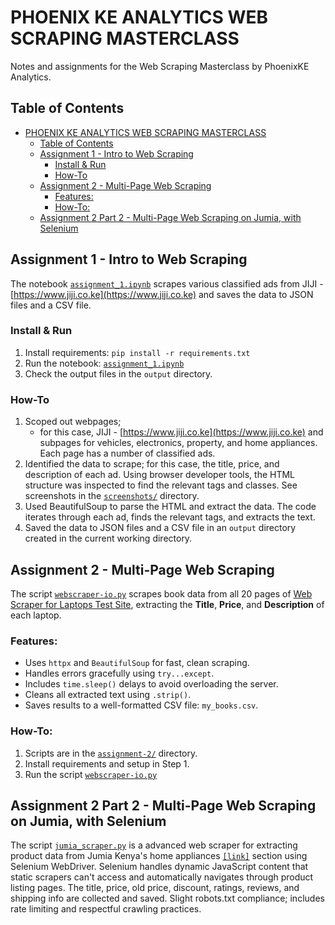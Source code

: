 # PHOENIX KE ANALYTICS WEB SCRAPING MASTERCLASS

Notes and assignments for the Web Scraping Masterclass by PhoenixKE Analytics.

## Table of Contents
- [PHOENIX KE ANALYTICS WEB SCRAPING MASTERCLASS](#phoenix-ke-analytics-web-scraping-masterclass)
  - [Table of Contents](#table-of-contents)
  - [Assignment 1 - Intro to Web Scraping](#assignment-1---intro-to-web-scraping)
    - [Install \& Run](#install--run)
    - [How-To](#how-to)
  - [Assignment 2 - Multi-Page Web Scraping](#assignment-2---multi-page-web-scraping)
    - [Features:](#features)
    - [How-To:](#how-to-1)
  - [Assignment 2 Part 2 - Multi-Page Web Scraping on Jumia, with Selenium](#assignment-2-part-2---multi-page-web-scraping-on-jumia-with-selenium)

## Assignment 1 - Intro to Web Scraping

The notebook [`assignment_1.ipynb`](./assignment-1/assignment-1.ipynb) scrapes various classified ads from JIJI - [https://www.jiji.co.ke](https://www.jiji.co.ke) and saves the data to JSON files and a CSV file.

### Install & Run

1. Install requirements: `pip install -r requirements.txt`
2. Run the notebook: [`assignment_1.ipynb`](./assignment-1/assignment-1.ipynb)
3. Check the output files in the `output` directory.

### How-To

1. Scoped out webpages;
   - for this case, JIJI - [https://www.jiji.co.ke](https://www.jiji.co.ke) and subpages for vehicles, electronics, property, and home appliances. Each page has a number of classified ads.
2. Identified the data to scrape; for this case, the title, price, and description of each ad. Using browser developer tools, the HTML structure was inspected to find the relevant tags and classes. See screenshots in the [`screenshots/`](./assignment-1/screenshots/) directory.
3. Used BeautifulSoup to parse the HTML and extract the data. The code iterates through each ad, finds the relevant tags, and extracts the text.
4. Saved the data to JSON files and a CSV file in an `output` directory created in the current working directory.

## Assignment 2 - Multi-Page Web Scraping

The script [`webscraper-io.py`](./assignment-2/webscraper-io.py) scrapes book data from all 20 pages of [Web Scraper for Laptops Test Site](https://webscraper.io/test-sites/e-commerce/static/computers/laptops), extracting the **Title**, **Price**, and **Description** of each laptop.

### Features:

- Uses `httpx` and `BeautifulSoup` for fast, clean scraping.
- Handles errors gracefully using `try...except`.
- Includes `time.sleep()` delays to avoid overloading the server.
- Cleans all extracted text using `.strip()`.
- Saves results to a well-formatted CSV file: `my_books.csv`.

### How-To:

1. Scripts are in the [`assignment-2/`](./assignment-2/) directory.
2. Install requirements and setup in Step 1.
3. Run the script [`webscraper-io.py`](./assignment-2/webscraper-io.py)

## Assignment 2 Part 2 - Multi-Page Web Scraping on Jumia, with Selenium

The script [`jumia_scraper.py`](./assignment-2/jumia_scraper.py) is a advanced web scraper for extracting product data from Jumia Kenya's home appliances [`[link]`](https://www.jumia.co.ke/home-office-appliances/) section using Selenium WebDriver. Selenium handles dynamic JavaScript content that static scrapers can't access and automatically navigates through product listing pages.
The title, price, old price, discount, ratings, reviews, and shipping info are collected and saved.
Slight robots.txt compliance; includes rate limiting and respectful crawling practices.
